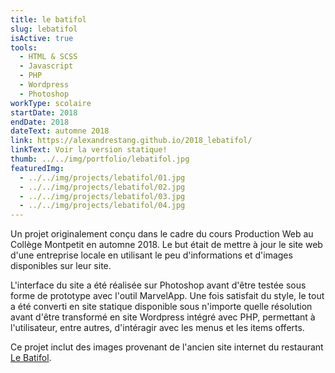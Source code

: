 ```yaml
---
title: le batifol
slug: lebatifol
isActive: true
tools:
  - HTML & SCSS
  - Javascript
  - PHP
  - Wordpress
  - Photoshop
workType: scolaire
startDate: 2018
endDate: 2018
dateText: automne 2018
link: https://alexandrestang.github.io/2018_lebatifol/
linkText: Voir la version statique!
thumb: ../../img/portfolio/lebatifol.jpg
featuredImg:
  - ../../img/projects/lebatifol/01.jpg
  - ../../img/projects/lebatifol/02.jpg
  - ../../img/projects/lebatifol/03.jpg
  - ../../img/projects/lebatifol/04.jpg
---
```


Un projet originalement conçu dans le cadre du cours Production Web au Collège Montpetit en automne 2018. Le but était
de mettre à jour le site web d'une entreprise locale en utilisant le peu d'informations et d'images disponibles sur leur
site.

L'interface du site a été réalisée sur Photoshop avant d'être testée sous forme de prototype avec l'outil MarvelApp. Une
fois satisfait du style, le tout a été converti en site statique disponible sous n'importe quelle résolution avant d'être 
transformé en site Wordpress intégré avec PHP, permettant à l'utilisateur, entre autres, d'intéragir avec les menus
et les items offerts.

Ce projet inclut des images provenant de l'ancien site internet du restaurant [Le Batifol](https://www.lebatifol.com/fr/lac-beauport/accueil).
